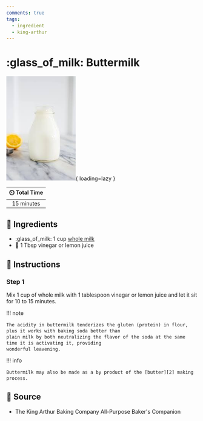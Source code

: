 ```yaml
---
comments: true
tags:
  - ingredient
  - king-arthur
---
```

# :glass_of_milk: Buttermilk

![Buttermilk](../assets/images/buttermilk.jpg){ loading=lazy }

| :timer_clock: Total Time |
|:-----------------------: |
| 15 minutes |

## :salt: Ingredients

- :glass_of_milk: 1 cup [whole milk][1]
- :lemon: 1 Tbsp vinegar or lemon juice

## :pencil: Instructions

### Step 1

Mix 1 cup of whole milk with 1 tablespoon vinegar or lemon juice and let
it sit for 10 to 15 minutes.

!!! note

    The acidity in buttermilk tenderizes the gluten (protein) in flour, plus it works with baking soda better than
    plain milk by both neutralizing the flavor of the soda at the same time it is activating it, providing
    wonderful leavening.

!!! info

    Buttermilk may also be made as a by product of the [butter][2] making process.

## :link: Source

- The King Arthur Baking Company All-Purpose Baker's Companion

[1]: <../reference/equivalents-and-substitutes.md#whole-milk>
[2]: <./butter.md>
